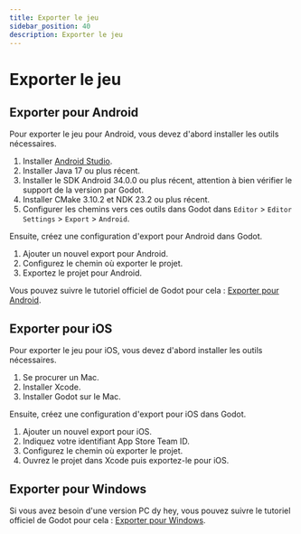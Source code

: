 ```yaml
---
title: Exporter le jeu
sidebar_position: 40
description: Exporter le jeu
---
```


# Exporter le jeu

## Exporter pour Android

Pour exporter le jeu pour Android, vous devez d'abord installer les outils nécessaires.

1. Installer [Android Studio](https://developer.android.com/studio).
2. Installer Java 17 ou plus récent.
3. Installer le SDK Android 34.0.0 ou plus récent, attention à bien vérifier le support de la version par Godot.
4. Installer CMake 3.10.2 et NDK 23.2 ou plus récent.
5. Configurer les chemins vers ces outils dans Godot dans `Editor` > `Editor Settings` > `Export` > `Android`.

Ensuite, créez une configuration d'export pour Android dans Godot.

1. Ajouter un nouvel export pour Android.
2. Configurez le chemin où exporter le projet.
3. Exportez le projet pour Android.

Vous pouvez suivre le tutoriel officiel de Godot pour cela : [Exporter pour Android](https://docs.godotengine.org/en/stable/getting_started/workflow/export/exporting_for_android.html).

## Exporter pour iOS

Pour exporter le jeu pour iOS, vous devez d'abord installer les outils nécessaires.

1. Se procurer un Mac.
2. Installer Xcode.
3. Installer Godot sur le Mac.

Ensuite, créez une configuration d'export pour iOS dans Godot.

1. Ajouter un nouvel export pour iOS.
2. Indiquez votre identifiant App Store Team ID.
3. Configurez le chemin où exporter le projet.
4. Ouvrez le projet dans Xcode puis exportez-le pour iOS.

## Exporter pour Windows

Si vous avez besoin d'une version PC dy hey, vous pouvez suivre le tutoriel officiel de Godot pour cela : [Exporter pour Windows](https://docs.godotengine.org/en/stable/getting_started/workflow/export/exporting_for_windows.html).
